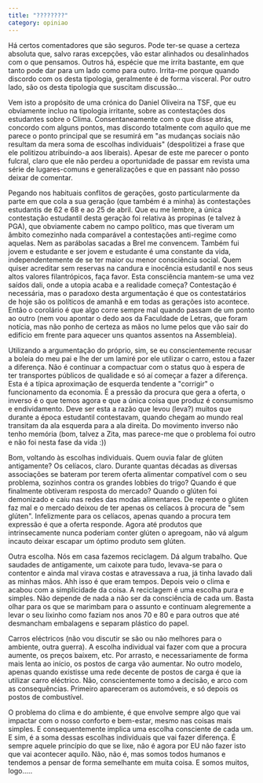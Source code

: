```yaml
---
title: "????????"
category: opiniao
---
```


Há certos comentadores que são seguros. Pode ter-se quase a certeza absoluta que, salvo raras excepções, vão estar alinhados ou desalinhados com o que pensamos. Outros há, espécie que me irrita bastante, em que tanto pode dar para um lado como para outro.
Irrita-me porque quando discordo com os desta tipologia, geralmente é de forma visceral. Por outro lado, são os desta tipologia que suscitam discussão...

Vem isto a propósito de uma crónica do Daniel Oliveira na TSF, que eu obviamente incluo na tipologia irritante, sobre as contestações dos estudantes sobre o Clima.
Consentaneamente com o que disse atrás, concordo com alguns pontos, mas discordo totalmente com aquilo que me parece o ponto principal que se resumirá em "as mudanças sociais não resultam da mera soma de escolhas individuais" (despolitizei a frase que ele politizou atribuindo-a aos liberais).
Apesar de este me parecer o ponto fulcral, claro que ele não perdeu a oportunidade de passar em revista uma série de lugares-comuns e generalizações e que en passant não posso deixar de comentar.

Pegando nos habituais conflitos de gerações, gosto particularmente da parte em que cola a sua geração (que também é a minha) às contestações estudantis de 62 e 68 e ao 25 de abril. Que eu me lembre, a única contestação estudantil desta geração foi relativa às propinas (e talvez à PGA), que obviamente cabem no campo político, mas que tiveram um âmbito comezinho nada comparável a contestações anti-regime como aquelas.
Nem as parábolas sacadas a Brel me convencem. Também fui jovem e estudante e ser jovem e estudante é uma constante da vida, independentemente de se ter maior ou menor consciência social. Quem quiser acreditar sem reservas na candura e inocência estudantil e nos seus altos valores filantrópicos, faça favor.
Esta consciência mantem-se uma vez saídos dali, onde a utopia acaba e a realidade começa? Contestação é necessária, mas o paradoxo desta argumentação é que os contestatários de hoje são os políticos de amanhã e em todas as gerações isto acontece. Então o corolário é que algo corre sempre mal quando passam de um ponto ao outro (nem vou apontar o dedo aos da Faculdade de Letras, que foram notícia, mas não ponho de certeza as mãos no lume pelos que vão sair do edifício em frente para aquecer uns quantos assentos na Assembleia).

Utilizando a argumentação do próprio, sim, se eu conscientemente recusar a boleia do meu pai e lhe der um lamiré por ele utilizar o carro, estou a fazer a diferença. Não é continuar a compactuar com o status quo à espera de ter transportes públicos de qualidade e só aí começar a fazer a diferença.
Esta é a típica aproximação de esquerda tendente a "corrigir" o funcionamento da economia. É a pressão da procura que gera a oferta, o inverso é o que temos agora e que a única coisa que produz é consumismo e endividamento. Deve ser esta a razão que levou (leva?) muitos que durante a época estudantil contestavam, quando chegam ao mundo real transitam da ala esquerda para a ala direita. Do movimento inverso não tenho memória (bom, talvez a Zita, mas parece-me que o problema foi outro e não foi nesta fase da vida :))

Bom, voltando às escolhas individuais.
Quem ouvia falar de glúten antigamente? Os celíacos, claro. Durante quantas décadas as diversas associações se bateram por terem oferta alimentar compatível com o seu problema, sozinhos contra os grandes lobbies do trigo? Quando é que finalmente obtiveram resposta do mercado? Quando o glúten foi demonizado e caiu nas redes das modas alimentares. De repente o glúten faz mal e o mercado deixou de ter apenas os celíacos à procura de "sem glúten". Infelizmente para os celíacos, apenas quando a procura tem expressão é que a oferta responde. Agora até produtos que intrinsecamente nunca poderiam conter glúten o apregoam, não vá algum incauto deixar escapar um óptimo produto sem glúten.

Outra escolha.
Nós em casa fazemos reciclagem. Dá algum trabalho. Que saudades de antigamente, um caixote para tudo, levava-se para o contentor e ainda mal virava costas e atravessava a rua, já tinha lavado dali as minhas mãos. Ahh isso é que eram tempos. Depois veio o clima e acabou com a simplicidade da coisa.
A reciclagem é uma escolha pura e simples. Não depende de nada a não ser da consciência de cada um. Basta olhar para os que se marimbam para o assunto e continuam alegremente a levar o seu lixinho como faziam nos anos 70 e 80 e para outros que até desmancham embalagens e separam plástico do papel.

Carros eléctricos (não vou discutir se são ou não melhores para o ambiente, outra guerra). A escolha individual vai fazer com que a procura aumente, os preços baixem, etc. Por arrasto, e necessariamente de forma mais lenta ao início, os postos de carga vão aumentar. No outro modelo, apenas quando existisse uma rede decente de postos de carga é que ia utilizar carro eléctrico. Não, conscientemente tomo a decisão, e arco com as consequências. Primeiro apareceram os automóveis, e só depois os postos de combustível.

O problema do clima e do ambiente, é que envolve sempre algo que vai impactar com o nosso conforto e bem-estar, mesmo nas coisas mais simples. E consequentemente implica uma escolha consciente de cada um. E sim, é a soma dessas escolhas individuais que vai fazer diferença. É sempre aquele princípio do que se lixe, não é agora por EU não fazer isto que vai acontecer aquilo. Não, não é, mas somos todos humanos e tendemos a pensar de forma semelhante em muita coisa. E somos muitos, logo.....
